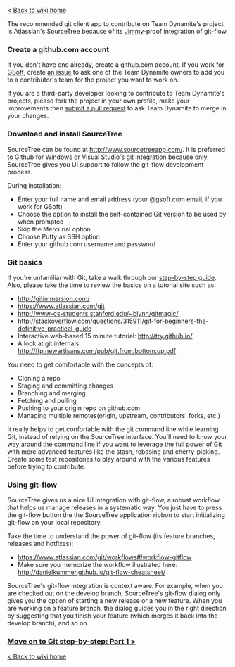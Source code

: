 [< Back to wiki home](https://github.com/GSoft-SharePoint/Dynamite/wiki)

The recommended git client app to contribute on Team Dynamite's project is Atlassian's SourceTree because of its [Jimmy](http://www.codinghorror.com/blog/2012/07/new-programming-jargon.html)-proof integration of git-flow.

### Create a github.com account
If you don't have one already, create a github.com account. If you work for [GSoft](http://www.gsoft.com), create [an issue](https://github.com/GSoft-SharePoint/Dynamite/issues) to ask one of the Team Dynamite owners to add you to a contributor's team for the project you want to work on.

If you are a third-party developer looking to contribute to Team Dynamite's projects, please fork the project in your own profile, make your improvements then [submit a pull request](https://help.github.com/articles/using-pull-requests) to ask Team Dynamite to merge in your changes.

### Download and install SourceTree
SourceTree can be found at http://www.sourcetreeapp.com/. It is preferred to Github for Windows or Visual Studio's git integration because only SourceTree gives you UI support to follow the git-flow development process.

During installation:
* Enter your full name and email address (your @gsoft.com email, if you work for GSoft)
* Choose the option to install the self-contained Git version to be used by when prompted
* Skip the Mercurial option
* Choose Putty as SSH option
* Enter your github.com username and password

### Git basics
If you're unfamiliar with Git, take a walk through our [step-by-step guide](https://github.com/GSoft-SharePoint/Dynamite/wiki/Git-step-by-step:-Part-1). Also, please take the time to review the basics on a tutorial site such as:
* http://gitimmersion.com/
* https://www.atlassian.com/git
* http://www-cs-students.stanford.edu/~blynn/gitmagic/
* http://stackoverflow.com/questions/315911/git-for-beginners-the-definitive-practical-guide
* Interactive web-based 15 minute tutorial: http://try.github.io/
* A look at git internals: http://ftp.newartisans.com/pub/git.from.bottom.up.pdf

You need to get comfortable with the concepts of:
* Cloning a repo
* Staging and committing changes
* Branching and merging
* Fetching and pulling
* Pushing to your origin repo on github.com
* Managing multiple remotes(origin, upstream, contributors' forks, etc.)

It really helps to get confortable with the git command line while learning Git, instead of relying on the SourceTree interface. You'll need to know your way around the command line if you want to leverage the full power of Git with more advanced features like the stash, rebasing and cherry-picking. Create some test repositories to play around with the various features before trying to contribute.

### Using git-flow
SourceTree gives us a nice UI integration with git-flow, a robust workflow that helps us manage releases in a systematic way. You just have to press the git-flow button the the SourceTree application ribbon to start initializing git-flow on your local repository.

Take the time to understand the power of git-flow (its feature branches, releases and hotfixes):
* https://www.atlassian.com/git/workflows#!workflow-gitflow
* Make sure you memorize the workflow illustrated here: http://danielkummer.github.io/git-flow-cheatsheet/

SourceTree's git-flow integration is context aware. For example, when you are checked out on the develop branch, SourceTree's git-flow dialog only gives you the option of starting a new release or a new feature. When you are working on a feature branch, the dialog guides you in the right direction by suggesting that you finish your feature (which merges it back into the develop branch), and so on.

### [Move on to Git step-by-step: Part 1 >](https://github.com/GSoft-SharePoint/Dynamite/wiki/Git-step-by-step:-Part-1)
[< Back to wiki home](https://github.com/GSoft-SharePoint/Dynamite/wiki)